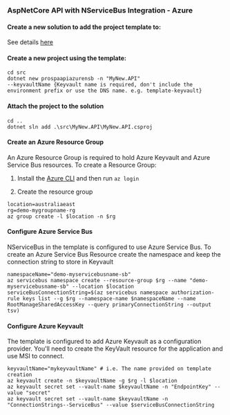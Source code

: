 ### AspNetCore API with NServiceBus Integration - Azure

#### Create a new solution to add the project template to:

See details [here](https://github.com/prospa-group/DotnetSolution)

#### Create a new project using the template:

```console
cd src
dotnet new prospaapiazurensb -n "MyNew.API" 
--keyvaultName {Keyvault name is required, don't include the environment prefix or use the DNS name. e.g. template-keyvault}
```

#### Attach the project to the solution

```console
cd ..
dotnet sln add .\src\MyNew.API\MyNew.API.csproj
```

#### Create an Azure Resource Group

An Azure Resource Group is required to hold Azure Keyvault and Azure Service Bus resources. To create a Resource Group:

1. Install the [Azure CLI](https://docs.microsoft.com/en-us/cli/azure/install-azure-cli?view=azure-cli-latest) and then run `az login`

2. Create the resource group
```
location=australiaeast
rg=demo-mygroupname-rg
az group create -l $location -n $rg
```

#### Configure Azure Service Bus

NServiceBus in the template is configured to use Azure Service Bus. To create an Azure Service Bus Resource create the namespace and keep the connection string to store in Keyvault

```
namespaceName="demo-myservicebusname-sb"
az servicebus namespace create --resource-group $rg --name "demo-myservicebusname-sb" --location $location
serviceBusConnectionString=$(az servicebus namespace authorization-rule keys list --g $rg --namespace-name $namespaceName --name RootManageSharedAccessKey --query primaryConnectionString --output tsv)
```

#### Configure Azure Keyvault

The template is configured to add Azure Keyvault as a configuration provider. You'll need to create the KeyVault resource for the application and use MSI to connect.

```
keyvaultName="mykeyvaultName" # i.e. The name provided on template creation
az keyvault create -n $keyvaultName -g $rg -l $location
az keyvault secret set --vault-name $keyvaultName -n "EndpointKey" --value "secret"
az keyvault secret set --vault-name $keyvaultName -n "ConnectionStrings--ServiceBus" --value $serviceBusConnectionString
```